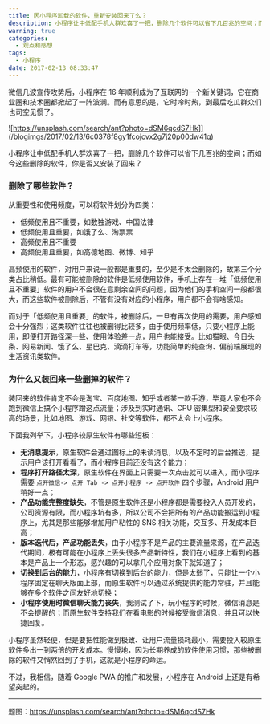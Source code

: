 ```yaml
---
title: 因小程序卸载的软件，重新安装回来了么？
description: 小程序让中低配手机人群欢喜了一把，删除几个软件可以省下几百兆的空间；而如今这些删除的软件，你是否又安装了回来？
warning: true
categories:
  - 观点和感想
tags:
  - 小程序
date: 2017-02-13 08:33:47
---
```



微信几波宣传攻势后，小程序在 16 年顺利成为了互联网的一个新关键词，它在商业圈和技术圈都掀起了一阵波澜。而有意思的是，它时冷时热，到最后吃瓜群众们也司空见惯了。

![https://unsplash.com/search/ant?photo=dSM6qcdS7Hk]](/blogimgs/2017/02/13/6c0378f8gy1fcojcvx2g7j20p00dw41q)<!--<source src="http://ww1.sinaimg.cn/large/6c0378f8gy1fcojcvx2g7j20p00dw41q">-->

<!--more-->

小程序让中低配手机人群欢喜了一把，删除几个软件可以省下几百兆的空间；而如今这些删除的软件，你是否又安装了回来？

### 删除了哪些软件？

从重要性和使用频度，可以将软件划分为四类：

- 低频使用且不重要，如数独游戏、中国法律
- 低频使用且重要，如饿了么、淘票票
- 高频使用且不重要
- 高频使用且重要，如高德地图、微博、知乎

高频使用的软件，对用户来说一般都是重要的，至少是不太会删除的，故第三个分类占比稍低。最有可能被删除的软件是低频使用软件，手机上存在一堆「低频使用且不重要」软件的用户不会很在意剩余空间的问题，因为他们的手机空间一般都很大，而这些软件被删除后，不管有没有对应的小程序，用户都不会有啥感知。

而对于「低频使用且重要」的软件，被删除后，一旦有再次使用的需要，用户感知会十分强烈；这类软件往往也被删得比较多，由于使用频率低，只要小程序上能用，即便打开路径深一些、使用体验差一点，用户也能接受。比如猫眼、今日头条、网易新闻、饿了么、星巴克、滴滴打车等，功能简单的纯查询、偏前端展现的生活资讯类软件。

### 为什么又装回来一些删掉的软件？

装回来的软件肯定不会是淘宝、百度地图、知乎或者某一款手游，毕竟人家也不会跑到微信上搞个小程序蹭这点流量；涉及到实时通讯、CPU 密集型和安全要求较高的场景，比如地图、游戏、网银、社交等软件，都不太会上小程序。

下面我列举下，小程序较原生软件有哪些短板：

- **无消息提示**，原生软件会通过图标上的未读消息，以及不定时的后台推送，提示用户该打开看看了，而小程序目前还没有这个能力；
- **程序打开路径太深**，原生软件在界面上只需要一次点击就可以进入，而小程序需要 `点开微信-> 点开 Tab -> 点开小程序 -> 点开软件` 四个步骤，Android 用户稍好一点；
- **产品功能完整度缺失**，不管是原生软件还是小程序都是需要投入人员开发的，公司资源有限，而小程序坑有多，所以公司不会把所有的产品功能搬运到小程序上，尤其是那些能够增加用户粘性的 SNS 相关功能，交互多、开发成本巨高；
- **版本迭代后，产品功能丢失**，由于小程序不是产品的主要流量来源，在产品迭代期间，极有可能在小程序上丢失很多产品新特性，我们在小程序上看到的基本是产品上一个形态，感兴趣的可以拿几个应用对象下就知道了；
- **切换到后台的能力**，小程序有切换到后台的能力，但是太弱了，只能让一个小程序固定在聊天版面上部，而原生软件可以通过系统提供的能力常驻，并且能够在多个软件之间友好地切换；
- **小程序使用时微信聊天能力丧失**，我测试了下，玩小程序的时候，微信消息是不会提醒的；而原生软件支持我们在看电影的时候接受微信消息，并且可以快捷回复。

小程序虽然轻便，但是要把性能做到极致、让用户流量损耗最小，需要投入较原生软件多出一到两倍的开发成本。慢慢地，因为长期养成的软件使用习惯，那些被删除的软件又悄然回到了手机，这就是小程序的命运。

不过，我相信，随着 Google  PWA 的推广和发展，小程序在 Android 上还是有希望突起的。

---

题图：https://unsplash.com/search/ant?photo=dSM6qcdS7Hk
